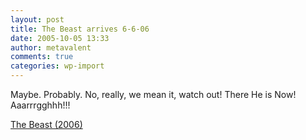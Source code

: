 ```yaml
---
layout: post
title: The Beast arrives 6-6-06
date: 2005-10-05 13:33
author: metavalent
comments: true
categories: wp-import
---
```

Maybe.  Probably.  No, really, we mean it, watch out!  There He is Now!
Aaarrrgghhh!!!

<a href="https://www.imdb.com/title/tt0433338/maindetails">The Beast (2006)</a>
